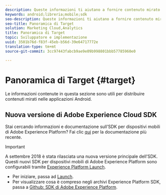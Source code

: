 ```yaml
---
description: Queste informazioni ti aiutano a fornire contenuto mirato nelle applicazioni Android.
keywords: android;libreria;mobile;sdk
seo-description: Queste informazioni ti aiutano a fornire contenuto mirato nelle applicazioni Android.
seo-title: Panoramica di Target
solution: Marketing Cloud,Analytics
title: Panoramica di Target
topic: Sviluppatore e implementazione
uuid: 3501b76d-f83f-45eb-b56d-39e64717772e
translation-type: tm+mt
source-git-commit: 3cc97443fabcb9ae9e09b998801bbb57785960e0

---
```



# Panoramica di Target {#target}

Le informazioni contenute in questa sezione sono utili per distribuire contenuti mirati nelle applicazioni Android.

## Nuova versione di Adobe Experience Cloud SDK

Stai cercando informazioni e documentazione sull’SDK per dispositivi mobili di Adobe Experience Platform? Fai clic [qui](https://aep-sdks.gitbook.io/docs/) per la documentazione più recente.

>[!IMPORTANT]
>
>A settembre 2018 è stata rilasciata una nuova versione principale dell’SDK. Questi nuovi SDK per dispositivi mobili di Adobe Experience Platform sono configurabili tramite [Experience Platform Launch](https://www.adobe.com/experience-platform/launch.html).

* Per iniziare, passa ad [Launch](https://launch.adobe.com/).
* Per visualizzare cosa è compreso negli archivi Experience Platform SDK, passa a [Github: SDK di Adobe Experience Platform](https://github.com/Adobe-Marketing-Cloud/acp-sdks).